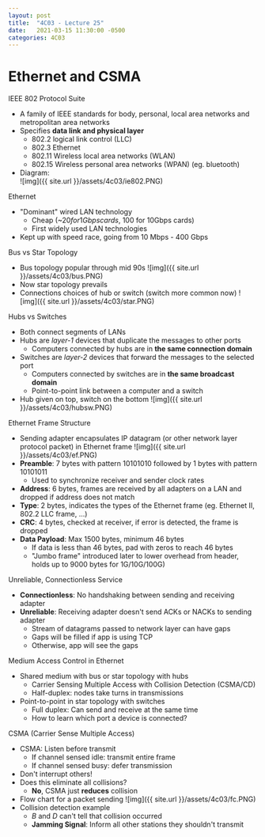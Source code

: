 ```yaml
---
layout: post
title:  "4C03 - Lecture 25"
date:   2021-03-15 11:30:00 -0500
categories: 4C03
---
```


Ethernet and CSMA
===

IEEE 802 Protocol Suite
- A family of IEEE standards for body, personal, local area networks and metropolitan area networks
- Specifies **data link and physical layer**
    - 802.2 logical link control (LLC)
    - 802.3 Ethernet
    - 802.11 Wireless local area networks (WLAN)
    - 802.15 Wireless personal area networks (WPAN) (eg. bluetooth)
- Diagram:  
    ![img]({{ site.url }}/assets/4c03/ie802.PNG)

Ethernet
- "Dominant" wired LAN technology
    - Cheap (~$20 for 1Gbps cards, ~$100 for 10Gbps cards)
    - First widely used LAN technologies
- Kept up with speed race, going from 10 Mbps - 400 Gbps

Bus vs Star Topology
- Bus topology popular through mid 90s
    ![img]({{ site.url }}/assets/4c03/bus.PNG)
- Now star topology prevails
- Connections choices of hub or switch (switch more common now)
    ![img]({{ site.url }}/assets/4c03/star.PNG)

Hubs vs Switches
- Both connect segments of LANs
- Hubs are *layer-1* devices that duplicate the messages to other ports
    - Computers connected by hubs are in **the same connection domain**
- Switches are *layer-2* devices that forward the messages to the selected port
    - Computers connected by switches are in **the same broadcast domain**
    - Point-to-point link between a computer and a switch
- Hub given on top, switch on the bottom
    ![img]({{ site.url }}/assets/4c03/hubsw.PNG)

Ethernet Frame Structure
- Sending adapter encapsulates IP datagram (or other network layer protocol packet) in Ethernet frame
    ![img]({{ site.url }}/assets/4c03/ef.PNG)
- **Preamble**: 7 bytes with pattern 10101010 followed by 1 bytes with pattern 10101011
    - Used to synchronize receiver and sender clock rates
- **Address**: 6 bytes, frames are received by all adapters on a LAN and dropped if address does not match
- **Type**: 2 bytes, indicates the types of the Ethernet frame (eg. Ethernet II, 802.2 LLC frame, ...)
- **CRC**: 4 bytes, checked at receiver, if error is detected, the frame is dropped
- **Data Payload**: Max 1500 bytes, minimum 46 bytes
    - If data is less than 46 bytes, pad with zeros to reach 46 bytes
    - "Jumbo frame" introduced later to lower overhead from header, holds up to 9000 bytes for 1G/10G/100G)

Unreliable, Connectionless Service
- **Connectionless**: No handshaking between sending and receiving adapter
- **Unreliable**: Receiving adapter doesn't send ACKs or NACKs to sending adapter
    - Stream of datagrams passed to network layer can have gaps
    - Gaps will be filled if app is using TCP
    - Otherwise, app will see the gaps

Medium Access Control in Ethernet
- Shared medium with bus or star topology with hubs
    - Carrier Sensing Multiple Access with Collision Detection (CSMA/CD)
    - Half-duplex: nodes take turns in transmissions
- Point-to-point in star topology with switches
    - Full duplex: Can send and receive at the same time
    - How to learn which port a device is connected?

CSMA (Carrier Sense Multiple Access)
- CSMA: Listen before transmit
    - If channel sensed idle: transmit entire frame
    - If channel sensed busy: defer transmission
- Don't interrupt others!
- Does this eliminate all collisions?
    - **No**, CSMA just **reduces** collision
- Flow chart for a packet sending
    ![img]({{ site.url }}/assets/4c03/fc.PNG)
- Collision detection example
    - *B* and *D* can't tell that collision occurred
    - **Jamming Signal**: Inform all other stations they shouldn't transmit